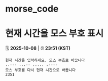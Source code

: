 # morse_code
# 현재 시간을 모스 부호 표시
<!-- MORSE_TIME_START -->
🗓️ **2025-10-08** | ⏰ **23:51 (KST)**

```
현재 시간을 입력하세요. 모스 부호로 바꿉니다
..--- ...-- ..... .----
모스 부호를 다시 현재 시간으로 바꿉니다
2351
```
<!-- MORSE_TIME_END -->
